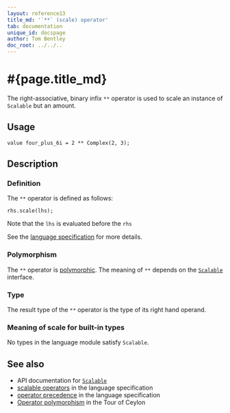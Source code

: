 ```yaml
---
layout: reference13
title_md: '`**` (scale) operator'
tab: documentation
unique_id: docspage
author: Tom Bentley
doc_root: ../../..
---
```


# #{page.title_md}

The right-associative, binary infix `**` operator is used to scale an instance of `Scalable` but an amount.

## Usage 

<!-- try: -->
<!-- check:none -->
    value four_plus_6i = 2 ** Complex(2, 3);

## Description

### Definition

The `**` operator is defined as follows:

<!-- try: -->
<!-- check:none -->
    rhs.scale(lhs);

Note that the `lhs` is evaluated before the `rhs`

See the [language specification](#{site.urls.spec_current}#listmap) for more details.

### Polymorphism

The `**` operator is [polymorphic](#{page.doc_root}/reference/operator/operator-polymorphism). 
The meaning of `**` depends on the 
[`Scalable`](#{site.urls.apidoc_1_3}/Scalable.type.html) interface.

### Type

The result type of the `**` operator is the type of its right hand operand.

### Meaning of scale for built-in types

No types in the language module satisfy `Scalable`.

## See also

* API documentation for [`Scalable`](#{site.urls.apidoc_1_3}/Scalable.type.html)
* [scalable operators](#{site.urls.spec_current}#listmap) in the 
  language specification
* [operator precedence](#{site.urls.spec_current}#operatorprecedence) in the 
  language specification
* [Operator polymorphism](#{page.doc_root}/tour/language-module/#operator_polymorphism) 
  in the Tour of Ceylon
